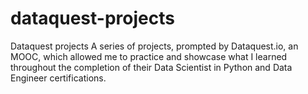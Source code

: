 # dataquest-projects
Dataquest projects
A series of projects, prompted by Dataquest.io, an MOOC, which allowed me to practice and showcase what I learned throughout the completion of their Data Scientist in Python and Data Engineer certifications.
